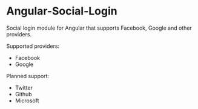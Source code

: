 Angular-Social-Login
====================

Social login module for Angular that supports Facebook, Google and other providers.

Supported providers:

+ Facebook
+ Google

Planned support:

+ Twitter
+ Github
+ Microsoft
